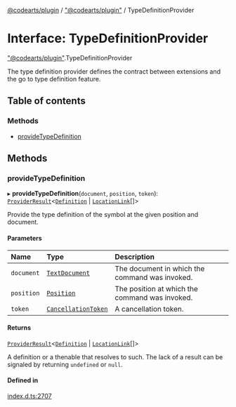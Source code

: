 [@codearts/plugin](../README.md) / ["@codearts/plugin"](../modules/_codearts_plugin_.md) / TypeDefinitionProvider

# Interface: TypeDefinitionProvider

["@codearts/plugin"](../modules/_codearts_plugin_.md).TypeDefinitionProvider

The type definition provider defines the contract between extensions and
the go to type definition feature.

## Table of contents

### Methods

- [provideTypeDefinition](codearts_plugin_.TypeDefinitionProvider.md#providetypedefinition)

## Methods

### provideTypeDefinition

▸ **provideTypeDefinition**(`document`, `position`, `token`): [`ProviderResult`](../modules/_codearts_plugin_.md#providerresult)<[`Definition`](../modules/_codearts_plugin_.md#definition) \| [`LocationLink`](codearts_plugin_.LocationLink.md)[]\>

Provide the type definition of the symbol at the given position and document.

#### Parameters

| Name | Type | Description |
| :------ | :------ | :------ |
| `document` | [`TextDocument`](codearts_plugin_.TextDocument.md) | The document in which the command was invoked. |
| `position` | [`Position`](../classes/codearts_plugin_.Position.md) | The position at which the command was invoked. |
| `token` | [`CancellationToken`](codearts_plugin_.CancellationToken.md) | A cancellation token. |

#### Returns

[`ProviderResult`](../modules/_codearts_plugin_.md#providerresult)<[`Definition`](../modules/_codearts_plugin_.md#definition) \| [`LocationLink`](codearts_plugin_.LocationLink.md)[]\>

A definition or a thenable that resolves to such. The lack of a result can be
signaled by returning `undefined` or `null`.

#### Defined in

[index.d.ts:2707](https://github.com/huaweicloud/cloudide-plugin-api/blob/a055dd0/index.d.ts#L2707)
